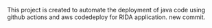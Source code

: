 This project is created to automate the deployment of java code using github actions and aws codedeploy for RIDA application. 
new commit.
